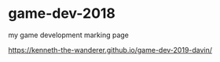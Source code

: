 # game-dev-2018
my game development marking page



https://kenneth-the-wanderer.github.io/game-dev-2019-davin/
